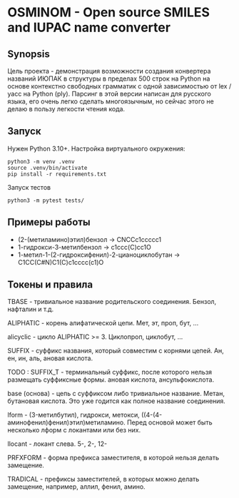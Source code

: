 # OSMINOM - Open source SMILES and IUPAC name converter #

## Synopsis ##
Цель проекта - демонстрация возможности создания конвертера названий ИЮПАК в структуры в пределах 500 строк на Python на основе контекстно свободных грамматик с одной зависимостью от lex / yacc на Python (ply).
Парсинг в этой версии написан для русского языка, его очень легко сделать многоязычным, но сейчас этого не делаю в пользу легкости чтения кода.


## Запуск ##

Нужен Python 3.10+. Настройка виртуального окружения:
```
python3 -m venv .venv
source .venv/bin/activate
pip install -r requirements.txt

```

Запуск тестов
```
python3 -m pytest tests/
```

## Примеры работы ##
- (2-(метиламино)этил)бензол → CNCCc1ccccc1
- 1-гидрокси-3-метилбензол → c1ccc(C)cc1O
- 1-метил-1-(2-гидроксифенил)-2-цианоциклобутан → C1CC(C#N)C1(C)c1cccc(c1)O


## Токены и правила ##

TBASE - тривиальное название родительского соединения. Бензол, нафталин и т.д.

ALIPHATIC - корень алифатической цепи. Мет, эт, проп, бут, ...

alicyclic - цикло ALIPHATIC >= 3. Циклопроп, циклобут, ...

SUFFIX - суффикс названия, который совместим с корнями цепей. Ан, ен, ин, аль, ановая кислота.

TODO : SUFFIX_T - терминальный суффикс, после которого нельзя размещать суффиксные формы. ановая кислота, ансульфокислота.

base (основа) - цепь с суффиксом либо тривиальное название.
Метан, бутановая кислота. Это уже годится как полное название соединения.

lform - (3-метилбутил), гидрокси, метокси, ((4-(4-аминофенил)фенил)этил)метиламино. Перед основой может быть несколько лформ с локантами или без них.

llocant - локант слева. 5-, 2-, 12-

PRFXFORM - форма префикса заместителя, в которой нельзя делать замещение.

TRADICAL - префиксы заместителей, в которых можно делать замещение, например, аллил, фенил, амино.
